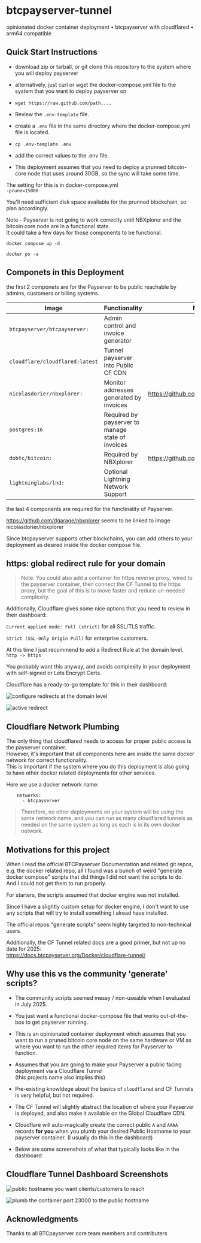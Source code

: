 # btcpayserver-tunnel

opinionated docker container deployment • btcpayserver with cloudflared • arm64 compatible

## Quick Start Instructions

* download zip or tarball, or git clone this repository to the system where you will deploy payserver

* alternatively, just curl or wget the docker-compose.yml file to the system that you want to deploy payserver on

* `wget https://raw.github.com/path.... `

* Review the `.env-template` file.

* create a `.env` file in the same directory where the docker-compose.yml file is located.

* `cp .env-template .env`

* add the correct values to the .env file.

* This deployment assumes that you need to deploy a prunned bitcoin-core node that uses around 30GB, so the sync will take some time.  

The setting for this is in docker-compose.yml  
`-prune=15000`

You'll need sufficient disk space available for the prunned blockchain, so plan accordingly.  

Note - Payserver is not going to work correctly until NBXplorer and the bitcoin core node are in a functional state.  
It could take a few days for those components to be functional.

```shell
docker compose up -d  

docker ps -a
```

## Componets in this Deployment

the first 2 componets are for the Payserver to be public reachable by admins, customers or billing systems.  

| Image                           | Functionality                                     |  Notes
|---------------------------------|---------------------------------------------------|--------------------------------------|
| `btcpayserver/btcpayserver:`    | Admin control and invoice generator               |                                      |
| `cloudflare/cloudflared:latest` | Tunnel payserver into Public CF CDN               |                                      |
| `nicolasdorier/nbxplorer:`      | Monitor addresses generated by invoices           |https://github.com/dgarage/nbxplorer |
| `postgres:16`                   | Required by payserver to manage state of invoices |                                      |
| `dobtc/bitcoin:`                | Required by NBXplorer                             |https://github.com/dobtc/bitcoin      |
| `lightninglabs/lnd:`            | Optional Lightning Network Support                |                                      |

the last 4 components are required for the functinality of Payserver.  

https://github.com/dgarage/nbxplorer seems to be linked to image nicolasdorier/nbxplorer

Since btcpayserver supports other blockchains, you can add others to your deployment as desired inside the docker compose file.


## https: global redirect rule for your domain

> Note: You could also add a container for https reverse proxy, wired to the payserver container, then connect the CF Tunnel to the https proxy, but the goal of this is to move faster and reduce un-needed complexity.  

Additionally, Cloudflare gives some nice options that you need to review in their dashboard:  

`Current applied mode: Full (strict)` for all SSL/TLS traffic. 

`Strict (SSL-Only Origin Pull)` for enterprise customers.

At this time I just recommend to add a Redirect Rule at the domain level.  
`http -> https`

You probably want this anyway, and avoids complexity in your deployment with self-signed or Lets Encrypt Certs.  

Cloudflare has a ready-to-go template for this in their dashboard:

![configure redirects at the domain level](/documentation/tunnel-example-03.png)

![active redirect](/documentation/redirect-active-example.png)


## Cloudflare Network Plumbing

The only thing that cloudflared needs to access for proper public access is the payserver container.  
However, it's important that all components here are inside the same docker network for correct functionality.  
This is important if the system where you do this deployment is also going to have other docker related deployments for other services.  

Here we use a docker network name:  
```
    networks:
      - btcpayserver
```
> Therefore, no other deployments on your system will be using the same network name, and you can run as many cloudflared tunnels as needed on the same system as long as each is in its own docker network.


## Motivations for this project

When I read the official BTCPayserver Documentation and related git repos, e.g. the docker related repo, 
all I found was a bunch of weird "generate docker compose" scripts that did things I did not want the scripts to do.  
And I could not get them to run properly.

For starters, the scripts assumed that docker engine was not installed.

Since I have a slightly custom setup for docker engine, I don't want to use any scripts that will try to install something I alread have installed.

The official repos "generate scripts" seem highly targeted to non-technical users.

Additionally, the CF Tunnel related docs are a good primer, but not up no date for 2025:  
https://docs.btcpayserver.org/Docker/cloudflare-tunnel/


## Why use this vs the community 'generate' scripts?

* The community scripts seemed messy / non-useable when I evaluated in July 2025.

* You just want a functional docker-compose file that works out-of-the-box to get payserver running.

* This is an opinionated container deployment which assumes that you want to run a pruned bitcoin core node 
on the same hardware or VM as where you want to run the other required items for Payserver to function.

* Assumes that you are going to make your Payserver a public facing deployment via a Cloudflare Tunnel  
(this projects name also implies this)

* Pre-existing knowldege about the basics of `cloudflared` and CF Tunnels is very helpful, but not required.

* The CF Tunnel will slightly abstract the location of where your Payserver is deployed, and also make it available on the Global Cloudflare CDN.

* Cloudflare will auto-magically create the correct public `A` and `AAAA` records **for you** when you plumb your desired Public Hostname to your payserver container. (I usually do this in the dashboard)

* Below are some screenshots of what that typically looks like in the dashboard:

## Cloudflare Tunnel Dashboard Screenshots 

![public hostname you want clients/customers to reach](/documentation/tunnel-example-01.png)

![plumb the container port 23000 to the public hostname](/documentation/tunnel-example-02.png)


## Acknowledgments

Thanks to all BTCpayserver core team members and contributers
